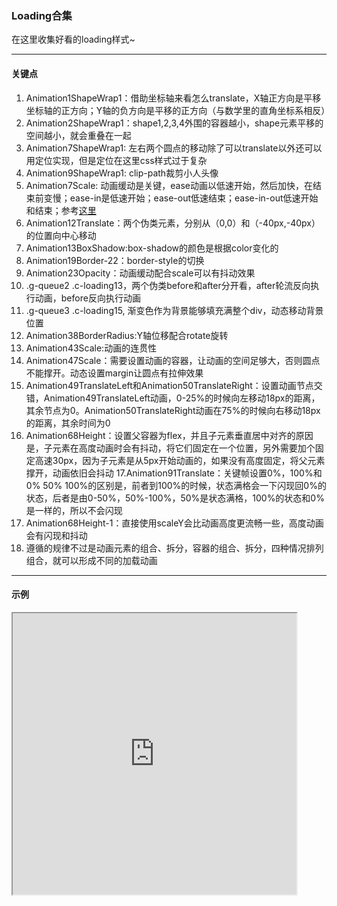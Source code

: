 ### Loading合集
在这里收集好看的loading样式~

---

#### 关键点
1. Animation1ShapeWrap1：借助坐标轴来看怎么translate，X轴正方向是平移坐标轴的正方向；Y轴的负方向是平移的正方向（与数学里的直角坐标系相反）
2. Animation2ShapeWrap1：shape1,2,3,4外围的容器越小，shape元素平移的空间越小，就会重叠在一起
3. Animation7ShapeWrap1: 左右两个圆点的移动除了可以translate以外还可以用定位实现，但是定位在这里css样式过于复杂
4. Animation9ShapeWrap1: clip-path裁剪小人头像
5. Animation7Scale: 动画缓动是关键，ease动画以低速开始，然后加快，在结束前变慢；ease-in是低速开始；ease-out低速结束；ease-in-out低速开始和结束；参考[这里](https://www.w3schools.com/css/tryit.asp?filename=trycss3_animation_speed)
6. Animation12Translate：两个伪类元素，分别从（0,0）和（-40px,-40px）的位置向中心移动
7. Animation13BoxShadow:box-shadow的颜色是根据color变化的
8. Animation19Border-22：border-style的切换
9. Animation23Opacity：动画缓动配合scale可以有抖动效果
10. .g-queue2 .c-loading13，两个伪类before和after分开看，after轮流反向执行动画，before反向执行动画
11. .g-queue3 .c-loading15, 渐变色作为背景能够填充满整个div，动态移动背景位置
12. Animation38BorderRadius:Y轴位移配合rotate旋转
13. Animation43Scale:动画的连贯性
14. Animation47Scale：需要设置动画的容器，让动画的空间足够大，否则圆点不能撑开。动态设置margin让圆点有拉伸效果
15. Animation49TranslateLeft和Animation50TranslateRight：设置动画节点交错，Animation49TranslateLeft动画，0-25%的时候向左移动18px的距离，其余节点为0。Animation50TranslateRight动画在75%的时候向右移动18px的距离，其余时间为0
16. Animation68Height：设置父容器为flex，并且子元素垂直居中对齐的原因是，子元素在高度动画时会有抖动，将它们固定在一个位置，另外需要加个固定高速30px，因为子元素是从5px开始动画的，如果没有高度固定，将父元素撑开，动画依旧会抖动
17.Animation91Translate：关键帧设置0%，100%和0% 50% 100%的区别是，前者到100%的时候，状态满格会一下闪现回0%的状态，后者是由0-50%，50%-100%，50%是状态满格，100%的状态和0%是一样的，所以不会闪现
18. Animation68Height-1：直接使用scaleY会比动画高度更流畅一些，高度动画会有闪现和抖动
19. 遵循的规律不过是动画元素的组合、拆分，容器的组合、拆分，四种情况排列组合，就可以形成不同的加载动画


---

#### 示例
<iframe width="90%" height="450" allowfullscreen="allowfullscreen" src="https://codepen.io/superwtt/embed/GRqPqmb?height=450&theme-id=default&default-tab=result"></iframe>